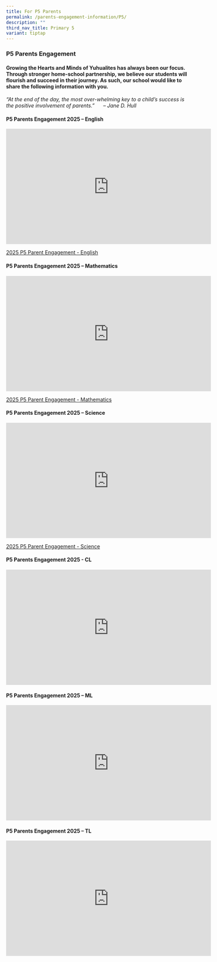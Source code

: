```yaml
---
title: For P5 Parents
permalink: /parents-engagement-information/P5/
description: ""
third_nav_title: Primary 5
variant: tiptap
---
```

<h3>P5 Parents Engagement</h3>
<h4>Growing the Hearts and Minds of Yuhualites has always been our focus. Through stronger home-school partnership, we believe our students will flourish and succeed in their journey. As such, our school would like to share the following information with you.</h4>
<p><em>“At the end of the day, the most over-whelming key to a child’s success is the positive involvement of parents.”&nbsp; &nbsp; &nbsp; – Jane D. Hull</em>
</p>
<h4><strong>P5 Parents Engagement 2025 – English</strong></h4>
<div class="iframe-wrapper">
<iframe height="315" width="560" allowfullscreen="true" frameborder="0" src="https://www.youtube.com/embed/WvMzVtdrlLk?si=bGmxIWCEfk16Mto5"></iframe>
</div>
<p><a href="/files/2025_P5_Parent_Engagement_Handouts_EL.pdf" rel="noopener nofollow" target="_blank">2025 P5 Parent Engagement - English</a>
</p>
<h4><strong>P5 Parents Engagement 2025 – Mathematics</strong></h4>
<div class="iframe-wrapper">
<iframe height="315" width="560" allowfullscreen="true" frameborder="0" src="https://www.youtube.com/embed/jK1MumB786M?si=jqUJfXF-Ux-zYwZp"></iframe>
</div>
<p><a href="/files/2025_P5_Parent_Engagement_MA.pdf" rel="noopener nofollow" target="_blank">2025 P5 Parent Engagement - Mathematics</a>
</p>
<h4><strong>P5 Parents Engagement 2025 – Science</strong></h4>
<div class="iframe-wrapper">
<iframe height="315" width="560" allowfullscreen="true" frameborder="0" src="https://www.youtube.com/embed/cL3173JJ2Jg?si=LWKBvv5pcs_bDCgk"></iframe>
</div>
<p><a href="/files/2025_P5_Parent_engagement_SC.pdf" rel="noopener nofollow" target="_blank">2025 P5 Parent Engagement - Science</a>
</p>
<h4><strong>P5 Parents Engagement 2025 - CL</strong></h4>
<div class="iframe-wrapper">
<iframe height="315" width="560" allowfullscreen="true" frameborder="0" src="https://www.youtube.com/embed/kfFErGwBqeo?si=44uORo1bp7xByOsP"></iframe>
</div>
<h4><strong>P5 Parents Engagement 2025 – ML</strong></h4>
<div class="iframe-wrapper">
<iframe height="315" width="560" allowfullscreen="true" frameborder="0" src="https://www.youtube.com/embed/ZwLrIBIjgAo?si=jIsoNUtscgivLgJa"></iframe>
</div>
<h4><strong>P5 Parents Engagement 2025 – TL</strong></h4>
<div class="iframe-wrapper">
<iframe height="315" width="560" allowfullscreen="true" frameborder="0" src="https://www.youtube.com/embed/s54idcOrqdI?si=R3cIp3ShdA5s2I7S"></iframe>
</div>
<p></p>